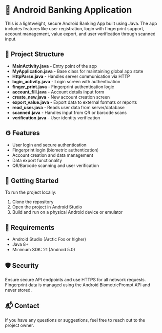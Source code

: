 
<h1>📱 Android Banking Application</h1>

<div class="section">
   <p>This is a lightweight, secure Android Banking App built using Java. The app includes features like user registration, login with fingerprint support, account management, value export, and user verification through scanned input.</p>
  </div>

  <div class="section">
    <h2>🧱 Project Structure</h2>
    <ul>
      <li><strong>MainActivity.java</strong> - Entry point of the app</li>
      <li><strong>MyApplication.java</strong> - Base class for maintaining global app state</li>
      <li><strong>HttpParse.java</strong> - Handles server communication via HTTP</li>
      <li><strong>login_activity.java</strong> - Login screen with authentication</li>
      <li><strong>finger_print.java</strong> - Fingerprint authentication logic</li>
      <li><strong>account_fill.java</strong> - Account details input form</li>
      <li><strong>create_new.java</strong> - New account creation screen</li>
      <li><strong>export_value.java</strong> - Export data to external formats or reports</li>
      <li><strong>read_user.java</strong> - Reads user data from server/database</li>
      <li><strong>scanned.java</strong> - Handles input from QR or barcode scans</li>
      <li><strong>verification.java</strong> - User identity verification</li>
    </ul>
  </div>

  <div class="section">
    <h2>⚙️ Features</h2>
    <ul>
      <li>User login and secure authentication</li>
      <li>Fingerprint login (biometric authentication)</li>
      <li>Account creation and data management</li>
      <li>Data export functionality</li>
      <li>QR/Barcode scanning and user verification</li>
    </ul>
  </div>

  <div class="section">
    <h2>🚀 Getting Started</h2>
    <p>To run the project locally:</p>
    <ol>
      <li>Clone the repository</li>
      <li>Open the project in Android Studio</li>
      <li>Build and run on a physical Android device or emulator</li>
    </ol>
  </div>

  <div class="section">
    <h2>📁 Requirements</h2>
    <ul>
      <li>Android Studio (Arctic Fox or higher)</li>
      <li>Java 8+</li>
      <li>Minimum SDK: 21 (Android 5.0)</li>
    </ul>
  </div>

  <div class="section">
    <h2>🛡️ Security</h2>
    <p>Ensure secure API endpoints and use HTTPS for all network requests. Fingerprint data is managed using the Android BiometricPrompt API and never stored.</p>
  </div>

  <div class="section">
    <h2>📬 Contact</h2>
    <p>If you have any questions or suggestions, feel free to reach out to the project owner.</p>
  </div>

</body>
</html>
